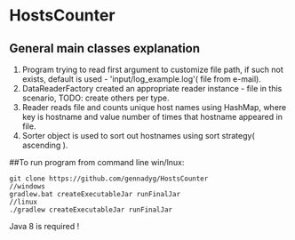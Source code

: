 # HostsCounter

## General main classes explanation

1. Program trying to read first argument to customize file path, if such not exists, default is used - 'input/log_example.log'( file from e-mail).
2. DataReaderFactory created an appropriate reader instance - file in this scenario, TODO: create others per type.
3. Reader reads file and counts unique host names using HashMap, where key is hostname and value number of times
   that hostname appeared in file.
4. Sorter object is used to sort out hostnames using sort strategy( ascending ).

##To run program from command line win/lnux:
```
git clone https://github.com/gennadyg/HostsCounter
//windows
gradlew.bat createExecutableJar runFinalJar
//linux 
./gradlew createExecutableJar runFinalJar
```

Java 8 is required !
